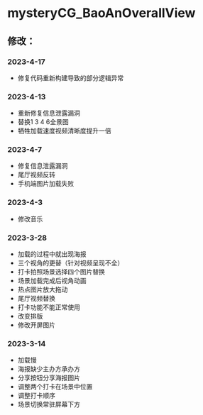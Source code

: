 # mysteryCG_BaoAnOverallView

## 修改：
### 2023-4-17

- 修复代码重新构建导致的部分逻辑异常

### 2023-4-13

- 重新修复信息泄露漏洞
- 替换1 3 4 6全景图
- 牺牲加载速度视频清晰度提升一倍

### 2023-4-7

- 修复信息泄露漏洞
- 尾厅视频反转
- 手机端图片加载失败

### 2023-4-3

- 修改音乐

### 2023-3-28

- 加载的过程中就出现海报
- 三个视角的更替（针对视频呈现不全）
- 打卡拍照场景选择四个图片替换
- 场景加载完成后视角动画
- 热点图片放大拖动
- 尾厅视频替换
- 打卡功能不能正常使用
- 改变排版
- 修改开屏图片

### 2023-3-14

- 加载慢
- 海报缺少主办方承办方
- 分享按钮分享海报图片
- 调整两个打卡在场景中位置
- 调整打卡顺序
- 场景切换常驻屏幕下方

